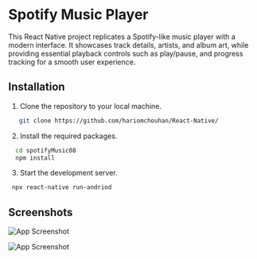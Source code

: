 
# Spotify Music Player

This React Native project replicates a Spotify-like music player with a modern interface. It showcases track details, artists, and album art, while providing essential playback controls such as play/pause, and progress tracking for a smooth user experience.
## Installation

1. Clone the repository to your local machine.

```bash
   git clone https://github.com/hariomchouhan/React-Native/
```

2. Install the required packages.

```bash
  cd spotifyMusic08
  npm install
```

3. Start the development server.

```bash
 npx react-native run-andriod
```

## Screenshots

![App Screenshot](https://github.com/user-attachments/assets/f7cfe93d-53cc-4d91-b846-85cbe214beff)

![App Screenshot](https://github.com/user-attachments/assets/046b666c-30b3-4ed2-96cb-875c95fe0d69)
